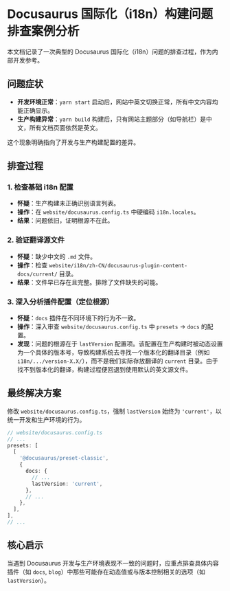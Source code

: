 # Docusaurus 国际化（i18n）构建问题排查案例分析

本文档记录了一次典型的 Docusaurus 国际化（i18n）问题的排查过程，作为内部开发参考。

## 问题症状

- **开发环境正常**：`yarn start` 启动后，网站中英文切换正常，所有中文内容均能正确显示。
- **生产构建异常**：`yarn build` 构建后，只有网站主题部分（如导航栏）是中文，所有文档页面依然是英文。

这个现象明确指向了开发与生产构建配置的差异。

## 排查过程

### 1. 检查基础 i18n 配置

- **怀疑**：生产构建未正确识别语言列表。
- **操作**：在 `website/docusaurus.config.ts` 中硬编码 `i18n.locales`。
- **结果**：问题依旧，证明根源不在此。

### 2. 验证翻译源文件

- **怀疑**：缺少中文的 `.md` 文件。
- **操作**：检查 `website/i18n/zh-CN/docusaurus-plugin-content-docs/current/` 目录。
- **结果**：文件早已存在且完整。排除了文件缺失的可能。

### 3. 深入分析插件配置（定位根源）

- **怀疑**：`docs` 插件在不同环境下的行为不一致。
- **操作**：深入审查 `website/docusaurus.config.ts` 中 `presets` -> `docs` 的配置。
- **发现**：问题的根源在于 `lastVersion` 配置项。该配置在生产构建时被动态设置为一个具体的版本号，导致构建系统去寻找一个版本化的翻译目录（例如 `i18n/.../version-X.X/`），而不是我们实际存放翻译的 `current` 目录。由于找不到版本化的翻译，构建过程便回退到使用默认的英文源文件。

## 最终解决方案

修改 `website/docusaurus.config.ts`，强制 `lastVersion` 始终为 `'current'`，以统一开发和生产环境的行为。

```typescript
// website/docusaurus.config.ts
// ...
presets: [
  [
    '@docusaurus/preset-classic',
    {
      docs: {
        // ...
        lastVersion: 'current',
      },
      // ...
    },
  ],
],
// ...
```

## 核心启示

当遇到 Docusaurus 开发与生产环境表现不一致的问题时，应重点排查具体内容插件（如 `docs`, `blog`）中那些可能存在动态值或与版本控制相关的选项（如 `lastVersion`）。

